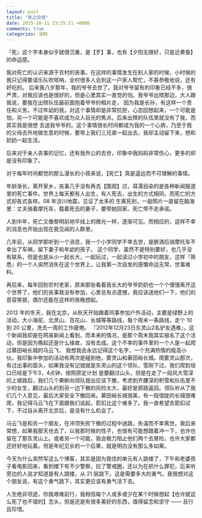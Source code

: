 ```yaml
---
layout: post
title: "死之杂感"
date: 2015-10-11 23:25:11 +0800
comments: true
categories: 涂鸦
---
```


『死』这个字本身似乎就很沉重，是【歹】事，也有【夕阳无限好，只是近黄昏】的命运感。

我对死亡的认识来源于农村的丧事。在这样的事情发生在别人家的时候，小时候的我只记得要请乐队吹唢呐，全村很多人会到这一户家人帮忙，不甚恭敬地说，还有好吃的。
后来我八岁那年，我的爷爷去世了。我对爷爷留有的印象已经不多，很严肃，对我应该也是很好的，但是心里其实一直觉的怕。我爷爷出殡那边，大人跟我说，要我在出殡队伍最前面抱着爷爷的相片走，
因为我是长孙，有这样一个责任和义务。不过年幼的我，对这个事情却是非常抗拒，心态回想起来，一个可能是怕，另一个可能是不喜欢成为众人目光的焦点。后来出殡的队伍里就没有了我，而其实我是很想
去送我爷爷的。这个事情很长时间都成为我的一个心病，乃至于我的父母去外地做生意的时候，要带上我们三兄弟一起出去，我却主动留下来，想和奶奶一起生活。

后来对于亲人丧事的记忆，还有我外公的去世，印象中我妈妈非常伤心，更多的却是没有印象了。

对于每年时间都觉的那么漫长的小孩来说，【死亡】真是遥远而不可理解的事情。

年龄渐长，离开家乡，丧事几乎没有再去【围观】过，耳濡目染的是各种新闻报道里的死亡事件。世界上每天都有人出生，有人死去，出生的方式相同，而死亡的方式却各式各样。08 年汶川地震，见证了太多的
生离死别，一副照片一直留在脑海里：丈夫骑着摩托车，载着死去的妻子，要带她回家。死亡带不走承诺。

人到中年，死亡又像黎明前地平线上的微光一样，逐渐可见。而相应的，这样不幸的消息也开始出现在我见闻的人群里。

几年前，从同学那听到一个消息，我一个小学同学不幸去世，是醉酒后骑摩托车不幸出了车祸，留下妻子和年幼的孩子。
这个同学，虽然不是特别要好，也几乎没有联系，但是也是从小一起长大，一起玩过，一起读过小学初中的朋友，这样『熟悉』的一个人突然消失在这个世界上，让我第一次自发的感慨命运无常，世事难料。

再后来，每年回到农村老家，原来那些看着我长大的爷爷奶奶也一个个慢慢离开这个世界了，他们的丧事我没有参加，心里总有点遗憾，我应该送他们一下，他们的音容笑貌，偶尔还能在这样的夜晚想起。

2012 年的冬天，我在北京，从秋天开始跟着同事参加户外活动，主要是绿野上的活动，大小海驼、北灵山、百花山、长城等等路线，每个周末一条路线，走个 10 到 20 公里，洗去一周的工作疲倦。
『2012年12月23日东灵山2名驴友遇难』，这个新闻我却是在网易新闻上看到，而本来的情况，是那个周末我其实报名了这个活动，但是因为晚起还是什么缘故，没有去成。这个不幸的事件里的一个人是一起爬过慕田峪长城的马云飞，
我想我会永远记得这个名字，一个充满热情的瘦高小伙。我印象中参加的活动有两次是碰到他，雾灵山和慕田峪长城。爬雾灵山那次，有过出事的苗头，如果我没有记错就是东灵山的这个领队，雪刚下过，我们爬到垭口已经是下午3，4点钟，按照原定计划
是要翻过山头，但是在走了一段风大雪深的上坡路后，我们几个果断向领队提出应该下撤，考虑到齐腰深的积雪和队伍里不少的女生，翻过山头的到另一边下撤的风险太大，最好是原路返回。领队听从了我们几个人意见，最后大家安全下撤回来。慕田峪长城很美，有一段很陡的长城很难爬，我记得马云飞在下面跟我们说起，箭扣比这个难多了。我一直希望去箭扣试下，不过自从离开北京后，是没有什么机会了。

马云飞是和另一个朋友，在冲顶失败下撤的过程中迷路，失温而不幸离世。我后来常想，如果我那天也去了，以我那时候的性子，也很有可能想跟着冲一下，也许也留在了那东灵山上。或者另一个可能，我会极力阻止他们两个去冒险，也许大家都还好好地玩着。但是年纪见长的一个后果，就是明白没有那么多如果。

今天为什么突然写这么个博客，其实是因为我住的单元有人跳楼了，下午和老婆孩子看电影回来，看到楼下有不少警察，拉了警戒圈，还以为在抓什么罪犯，后来听旁边的人说才知道是有人跳楼，从 21 层跳下。这是需要多大的勇气。我很想对这个朋友说，有这个勇气跳下，其实更应该有勇气活下去。

人生绝非坦途，你我艰难前行，我相信每个人或多或少在某个时候想起【也许就这么死了也不错的】念头，但是还是有很多美好的东西，值得留念和坚守 —— 且行且珍惜。


